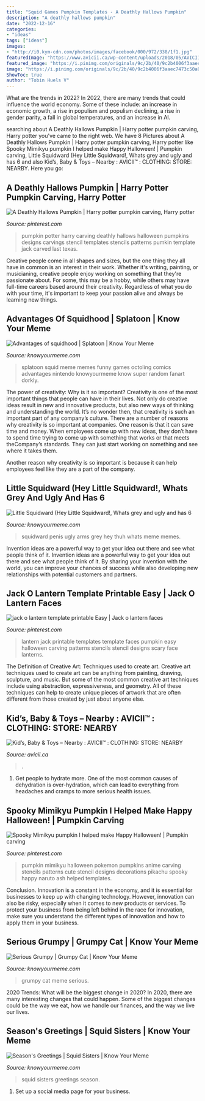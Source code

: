 ```yaml
---
title: "Squid Games Pumpkin Templates - A Deathly Hallows Pumpkin"
description: "A deathly hallows pumpkin"
date: "2022-12-16"
categories:
- "ideas"
tags: ["ideas"]
images:
- "http://i0.kym-cdn.com/photos/images/facebook/000/972/338/1f1.jpg"
featuredImage: "https://www.avicii.ca/wp-content/uploads/2018/05/AVICII-CLOTHING-STORE-FOR-BAGS-NEARBY.jpg"
featured_image: "https://i.pinimg.com/originals/9c/2b/40/9c2b4006f3aaec7473c50a09920a7ec3.png"
image: "https://i.pinimg.com/originals/9c/2b/40/9c2b4006f3aaec7473c50a09920a7ec3.png"
ShowToc: true
author: "Tobin Huels V"
---
```



What are the trends in 2022?
In 2022, there are many trends that could influence the world economy. Some of these include: an increase in economic growth, a rise in populism and populism declining, a rise in gender parity, a fall in global temperatures, and an increase in AI.

	

		
searching about A Deathly Hallows Pumpkin | Harry potter pumpkin carving, Harry potter you've came to the right web. We have 8 Pictures about A Deathly Hallows Pumpkin | Harry potter pumpkin carving, Harry potter like Spooky Mimikyu pumpkin I helped make Happy Halloween! | Pumpkin carving, Little Squidward (Hey Little Squidward!, Whats grey and ugly and has 6 and also Kid’s, Baby &amp; Toys – Nearby : AVICII™ : CLOTHING: STORE: NEARBY. Here you go:
		
    
## A Deathly Hallows Pumpkin | Harry Potter Pumpkin Carving, Harry Potter

<img loading=lazy src="https://i.pinimg.com/originals/9c/2b/40/9c2b4006f3aaec7473c50a09920a7ec3.png" onerror="this.onerror=null;this.src='https://tse2.mm.bing.net/th?id=OIP.eknFU9ZRiC9HRiz_6V6C1QHaFh&amp;pid=15.1';" alt="A Deathly Hallows Pumpkin | Harry potter pumpkin carving, Harry potter">

_Source: pinterest.com_

>pumpkin potter harry carving deathly hallows halloween pumpkins designs carvings stencil templates stencils patterns pumkin template jack carved last texas. 

	

Creative people come in all shapes and sizes, but the one thing they all have in common is an interest in their work. Whether it's writing, painting, or musicianing, creative people enjoy working on something that they're passionate about. For some, this may be a hobby, while others may have full-time careers based around their creativity. Regardless of what you do with your time, it's important to keep your passion alive and always be learning new things.

    
## Advantages Of Squidhood | Splatoon | Know Your Meme

<img loading=lazy src="http://i0.kym-cdn.com/photos/images/facebook/000/972/338/1f1.jpg" onerror="this.onerror=null;this.src='https://tse2.mm.bing.net/th?id=OIP.uOjQKVRY28qel06pjIcCJgHaMW&amp;pid=15.1';" alt="Advantages of squidhood | Splatoon | Know Your Meme">

_Source: knowyourmeme.com_

>splatoon squid meme memes funny games octoling comics advantages nintendo knowyourmeme know super random fanart dorkly. 

	

The power of creativity: Why is it so important?
Creativity is one of the most important things that people can have in their lives. Not only do creative ideas result in new and innovative products, but also new ways of thinking and understanding the world. It’s no wonder then, that creativity is such an important part of any company’s culture.
There are a number of reasons why creativity is so important at companies. One reason is that it can save time and money. When employees come up with new ideas, they don’t have to spend time trying to come up with something that works or that meets theCompany’s standards. They can just start working on something and see where it takes them.

Another reason why creativity is so important is because it can help employees feel like they are a part of the company.

    
## Little Squidward (Hey Little Squidward!, Whats Grey And Ugly And Has 6

<img loading=lazy src="http://i2.kym-cdn.com/entries/icons/facebook/000/007/459/Presentation2.jpg" onerror="this.onerror=null;this.src='https://tse2.mm.bing.net/th?id=OIP.ZaCv5lmzrm4rxdenOWFCyAHaHg&amp;pid=15.1';" alt="Little Squidward (Hey Little Squidward!, Whats grey and ugly and has 6">

_Source: knowyourmeme.com_

>squidward penis ugly arms grey hey thuh whats meme memes. 

	

Invention ideas are a powerful way to get your idea out there and see what people think of it.
Invention ideas are a powerful way to get your idea out there and see what people think of it. By sharing your invention with the world, you can improve your chances of success while also developing new relationships with potential customers and partners.

    
## Jack O Lantern Template Printable Easy | Jack O Lantern Faces

<img loading=lazy src="https://i.pinimg.com/736x/08/9c/fc/089cfcc7e6e1f4e4c4058207500ff84e.jpg" onerror="this.onerror=null;this.src='https://tse2.mm.bing.net/th?id=OIP.idrSTUgdcY7Ddfif5b-NhQHaHz&amp;pid=15.1';" alt="jack o lantern template printable Easy | Jack o lantern faces">

_Source: pinterest.com_

>lantern jack printable templates template faces pumpkin easy halloween carving patterns stencils stencil designs scary face lanterns. 

	

The Definition of Creative Art: Techniques used to create art.
Creative art techniques used to create art can be anything from painting, drawing, sculpture, and music. But some of the most common creative art techniques include using abstraction, expressiveness, and geometry. All of these techniques can help to create unique pieces of artwork that are often different from those created by just about anyone else.

    
## Kid’s, Baby &amp; Toys – Nearby : AVICII™ : CLOTHING: STORE: NEARBY

<img loading=lazy src="https://www.avicii.ca/wp-content/uploads/2018/05/AVICII-CLOTHING-STORE-FOR-BAGS-NEARBY.jpg" onerror="this.onerror=null;this.src='https://tse4.mm.bing.net/th?id=OIP.jna1LUyGLuGZdoo3x6XVbQAAAA&amp;pid=15.1';" alt="Kid’s, Baby &amp; Toys – Nearby : AVICII™ : CLOTHING: STORE: NEARBY">

_Source: avicii.ca_

>. 

	

1. Get people to hydrate more. One of the most common causes of dehydration is over-hydration, which can lead to everything from headaches and cramps to more serious health issues.

    
## Spooky Mimikyu Pumpkin I Helped Make Happy Halloween! | Pumpkin Carving

<img loading=lazy src="https://i.pinimg.com/736x/0c/52/93/0c52933e1531d3749a9ed815eebec8c5--make-happy-pumpkins.jpg" onerror="this.onerror=null;this.src='https://tse1.mm.bing.net/th?id=OIP.prGS_GE6m00pfc_02JuBxwDhEs&amp;pid=15.1';" alt="Spooky Mimikyu pumpkin I helped make Happy Halloween! | Pumpkin carving">

_Source: pinterest.com_

>pumpkin mimikyu halloween pokemon pumpkins anime carving stencils patterns cute stencil designs decorations pikachu spooky happy naruto ash helped templates. 

	

Conclusion.
Innovation is a constant in the economy, and it is essential for businesses to keep up with changing technology. However, innovation can also be risky, especially when it comes to new products or services. To protect your business from being left behind in the race for innovation, make sure you understand the different types of innovation and how to apply them in your business.

    
## Serious Grumpy | Grumpy Cat | Know Your Meme

<img loading=lazy src="http://i1.kym-cdn.com/photos/images/facebook/000/492/921/cca.jpg" onerror="this.onerror=null;this.src='https://tse2.mm.bing.net/th?id=OIP.JaL04Q8wzzrhd5Su96IYXQHaOp&amp;pid=15.1';" alt="Serious Grumpy | Grumpy Cat | Know Your Meme">

_Source: knowyourmeme.com_

>grumpy cat meme serious. 

	

2020 Trends: What will be the biggest change in 2020?
In 2020, there are many interesting changes that could happen. Some of the biggest changes could be the way we eat, how we handle our finances, and the way we live our lives.

    
## Season&#039;s Greetings | Squid Sisters | Know Your Meme

<img loading=lazy src="http://i1.kym-cdn.com/photos/images/facebook/001/057/298/282.png" onerror="this.onerror=null;this.src='https://tse4.mm.bing.net/th?id=OIP.HEt4tqgjyO7o2YOZnkbL4wHaJ-&amp;pid=15.1';" alt="Season&#039;s Greetings | Squid Sisters | Know Your Meme">

_Source: knowyourmeme.com_

>squid sisters greetings season. 

	

1. Set up a social media page for your business.


